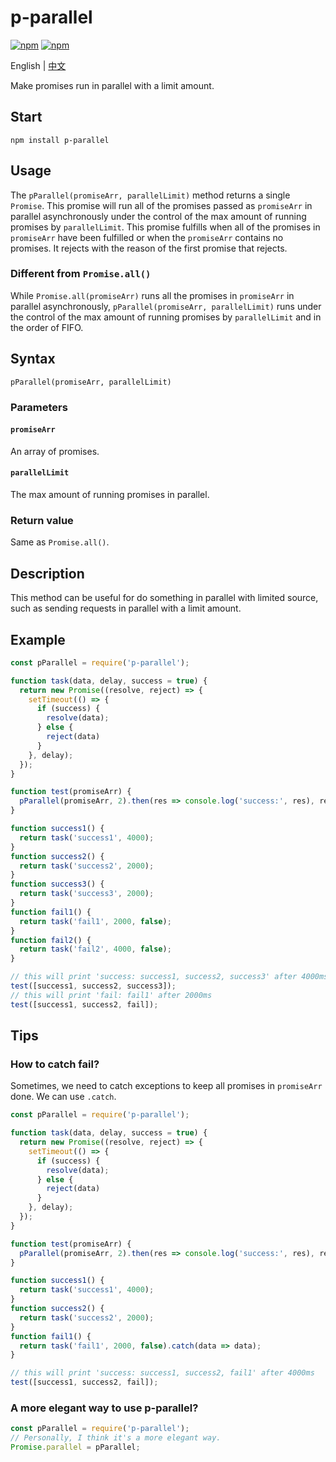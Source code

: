 # p-parallel

[![npm](https://img.shields.io/npm/v/p-parallel.svg?maxAge=60)](https://www.npmjs.com/package/p-parallel) [![npm](https://img.shields.io/npm/dt/p-parallel.svg?maxAge=60)](https://www.npmjs.com/package/p-parallel)

English | [中文](./README_ZH.md)

Make promises run in parallel with a limit amount.

## Start

```
npm install p-parallel
```

## Usage

The `pParallel(promiseArr, parallelLimit)` method returns a single `Promise`. This promise will run all of the promises passed as `promiseArr` in parallel asynchronously under the control of the max amount of running promises by `parallelLimit`. This promise fulfills when all of the promises in `promiseArr` have been fulfilled or when the `promiseArr` contains no promises. It rejects with the reason of the first promise that rejects.

### Different from `Promise.all()`

While `Promise.all(promiseArr)` runs all the promises in `promiseArr` in parallel asynchronously, `pParallel(promiseArr, parallelLimit)` runs under the control of the max amount of running promises by `parallelLimit` and in the order of FIFO.

## Syntax

`pParallel(promiseArr, parallelLimit)`

### Parameters

#### `promiseArr`

An array of promises.

#### `parallelLimit`

The max amount of running promises in parallel.

### Return value

Same as `Promise.all()`.

## Description

This method can be useful for do something in parallel with limited source, such as sending requests in parallel with a limit amount.

## Example

```js
const pParallel = require('p-parallel');

function task(data, delay, success = true) {
  return new Promise((resolve, reject) => {
    setTimeout(() => {
      if (success) {
        resolve(data);
      } else {
        reject(data)
      }
    }, delay);
  });
}

function test(promiseArr) {
  pParallel(promiseArr, 2).then(res => console.log('success:', res), res => console.log('fail:', res));
}

function success1() {
  return task('success1', 4000);
}
function success2() {
  return task('success2', 2000);
}
function success3() {
  return task('success3', 2000);
}
function fail1() {
  return task('fail1', 2000, false);
}
function fail2() {
  return task('fail2', 4000, false);
}

// this will print 'success: success1, success2, success3' after 4000ms
test([success1, success2, success3]);
// this will print 'fail: fail1' after 2000ms
test([success1, success2, fail]);
```

## Tips

### How to catch fail?

Sometimes, we need to catch exceptions to keep all promises in `promiseArr` done. We can use `.catch`.

```js
const pParallel = require('p-parallel');

function task(data, delay, success = true) {
  return new Promise((resolve, reject) => {
    setTimeout(() => {
      if (success) {
        resolve(data);
      } else {
        reject(data)
      }
    }, delay);
  });
}

function test(promiseArr) {
  pParallel(promiseArr, 2).then(res => console.log('success:', res), res => console.log('fail:', res));
}

function success1() {
  return task('success1', 4000);
}
function success2() {
  return task('success2', 2000);
}
function fail1() {
  return task('fail1', 2000, false).catch(data => data);
}

// this will print 'success: success1, success2, fail1' after 4000ms
test([success1, success2, fail]);
```

### A more elegant way to use p-parallel?

```js
const pParallel = require('p-parallel');
// Personally, I think it's a more elegant way.
Promise.parallel = pParallel;
```
